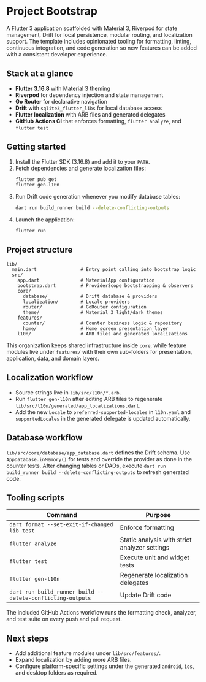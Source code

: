# Project Bootstrap

A Flutter 3 application scaffolded with Material 3, Riverpod for state
management, Drift for local persistence, modular routing, and localization
support. The template includes opinionated tooling for formatting, linting,
continuous integration, and code generation so new features can be added with a
consistent developer experience.

## Stack at a glance

- **Flutter 3.16.8** with Material 3 theming
- **Riverpod** for dependency injection and state management
- **Go Router** for declarative navigation
- **Drift** with `sqlite3_flutter_libs` for local database access
- **Flutter localization** with ARB files and generated delegates
- **GitHub Actions CI** that enforces formatting, `flutter analyze`, and
  `flutter test`

## Getting started

1. Install the Flutter SDK (3.16.8) and add it to your `PATH`.
2. Fetch dependencies and generate localization files:
   ```bash
   flutter pub get
   flutter gen-l10n
   ```
3. Run Drift code generation whenever you modify database tables:
   ```bash
   dart run build_runner build --delete-conflicting-outputs
   ```
4. Launch the application:
   ```bash
   flutter run
   ```

## Project structure

```
lib/
  main.dart                # Entry point calling into bootstrap logic
  src/
    app.dart               # MaterialApp configuration
    bootstrap.dart         # ProviderScope bootstrapping & observers
    core/
      database/            # Drift database & providers
      localization/        # Locale providers
      router/              # GoRouter configuration
      theme/               # Material 3 light/dark themes
    features/
      counter/             # Counter business logic & repository
      home/                # Home screen presentation layer
    l10n/                  # ARB files and generated localizations
```

This organization keeps shared infrastructure inside `core`, while feature
modules live under `features/` with their own sub-folders for presentation,
application, data, and domain layers.

## Localization workflow

- Source strings live in `lib/src/l10n/*.arb`.
- Run `flutter gen-l10n` after editing ARB files to regenerate
  `lib/src/l10n/generated/app_localizations.dart`.
- Add the new `Locale` to `preferred-supported-locales` in `l10n.yaml` and
  `supportedLocales` in the generated delegate is updated automatically.

## Database workflow

`lib/src/core/database/app_database.dart` defines the Drift schema. Use
`AppDatabase.inMemory()` for tests and override the provider as done in the
counter tests. After changing tables or DAOs, execute `dart run build_runner
build --delete-conflicting-outputs` to refresh generated code.

## Tooling scripts

| Command | Purpose |
| --- | --- |
| `dart format --set-exit-if-changed lib test` | Enforce formatting |
| `flutter analyze` | Static analysis with strict analyzer settings |
| `flutter test` | Execute unit and widget tests |
| `flutter gen-l10n` | Regenerate localization delegates |
| `dart run build_runner build --delete-conflicting-outputs` | Update Drift code |

The included GitHub Actions workflow runs the formatting check, analyzer, and
test suite on every push and pull request.

## Next steps

- Add additional feature modules under `lib/src/features/`.
- Expand localization by adding more ARB files.
- Configure platform-specific settings under the generated `android`, `ios`, and
  desktop folders as required.
